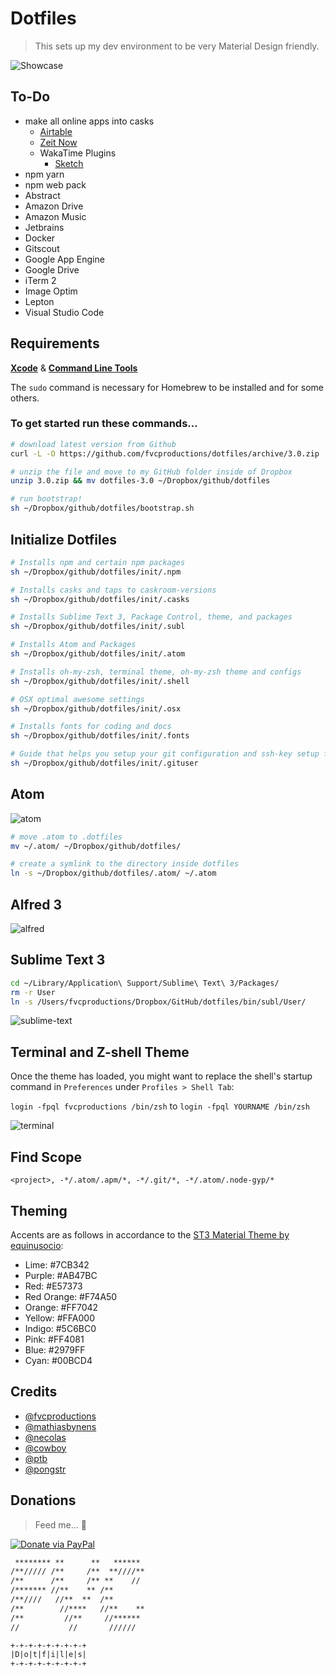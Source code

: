 # Dotfiles

> This sets up my dev environment to be very Material Design friendly.

![Showcase](img/showcase.png)

## To-Do

- make all online apps into casks
    + [Airtable](https://airtable.com/mac)
    + [Zeit Now]()
    + WakaTime Plugins
        + [Sketch](https://github.com/wakatime/sketch-wakatime/releases/latest)
- npm yarn
- npm web pack
- Abstract
- Amazon Drive
- Amazon Music
- Jetbrains
- Docker
- Gitscout
- Google App Engine
- Google Drive
- iTerm 2
- Image Optim
- Lepton
- Visual Studio Code

## Requirements

**[Xcode](https://developer.apple.com/xcode/)** &amp; **[Command Line Tools](https://developer.apple.com/downloads)**

The `sudo` command is necessary for Homebrew to be installed and for some others.

### To get started run these commands...

```bash
# download latest version from Github
curl -L -O https://github.com/fvcproductions/dotfiles/archive/3.0.zip

# unzip the file and move to my GitHub folder inside of Dropbox
unzip 3.0.zip && mv dotfiles-3.0 ~/Dropbox/github/dotfiles

# run bootstrap!
sh ~/Dropbox/github/dotfiles/bootstrap.sh
```

## Initialize Dotfiles

```bash
# Installs npm and certain npm packages
sh ~/Dropbox/github/dotfiles/init/.npm

# Installs casks and taps to caskroom-versions
sh ~/Dropbox/github/dotfiles/init/.casks

# Installs Sublime Text 3, Package Control, theme, and packages
sh ~/Dropbox/github/dotfiles/init/.subl

# Installs Atom and Packages
sh ~/Dropbox/github/dotfiles/init/.atom

# Installs oh-my-zsh, terminal theme, oh-my-zsh theme and configs
sh ~/Dropbox/github/dotfiles/init/.shell

# OSX optimal awesome settings
sh ~/Dropbox/github/dotfiles/init/.osx

# Installs fonts for coding and docs
sh ~/Dropbox/github/dotfiles/init/.fonts

# Guide that helps you setup your git configuration and ssh-key setup for Github and Bitbucket
sh ~/Dropbox/github/dotfiles/init/.gituser
```

## Atom

![atom](https://i.imgur.com/HQKpe76.png)

```bash
# move .atom to .dotfiles
mv ~/.atom/ ~/Dropbox/github/dotfiles/

# create a symlink to the directory inside dotfiles
ln -s ~/Dropbox/github/dotfiles/.atom/ ~/.atom
```

## Alfred 3

![alfred](img/alfred.png)

## Sublime Text 3

```bash
cd ~/Library/Application\ Support/Sublime\ Text\ 3/Packages/
rm -r User
ln -s /Users/fvcproductions/Dropbox/GitHub/dotfiles/bin/subl/User/
```

![sublime-text](img/sublime-text.png)

## Terminal and Z-shell Theme

Once the theme has loaded, you might want to replace the shell's startup command in `Preferences` under `Profiles > Shell Tab`:

`login -fpql fvcproductions /bin/zsh` to `login -fpql YOURNAME /bin/zsh`

![terminal](img/terminal.png)

## Find Scope

```
<project>, -*/.atom/.apm/*, -*/.git/*, -*/.atom/.node-gyp/*
```

## Theming

Accents are as follows in accordance to the [ST3 Material Theme by equinusocio](https://github.com/equinusocio/material-theme):

- Lime: #7CB342
- Purple: #AB47BC
- Red: #E57373
- Red Orange: #F74A50
- Orange: #FF7042
- Yellow: #FFA000
- Indigo: #5C6BC0
- Pink: #FF4081
- Blue: #2979FF
- Cyan: #00BCD4

## Credits

- [@fvcproductions](https://github.com/fvcproductions/)
- [@mathiasbynens](https://github.com/mathiasbynens/dotfiles)
- [@necolas](https://github.com/necolas/dotfiles)
- [@cowboy](https://github.com/cowboy/dotfiles/)
- [@ptb](https://github.com/ptb/Mac-OS-X-Lion-Setup)
- [@pongstr](https://twitter.com/pongstr)

## Donations

> Feed me... 🍕

[![Donate via PayPal](https://raw.github.com/xioTechnologies/PayPal-Button/master/PayPal%20Button.png)](http://paypal.me/fvcproductions)

```txt
 ******** **      **   ******
/**///// /**     /**  **////**
/**      /**     /** **    //
/******* //**    ** /**
/**////   //**  **  /**
/**        //****   //**    **
/**         //**     //******
//           //       //////

+-+-+-+-+-+-+-+-+
|D|o|t|f|i|l|e|s|
+-+-+-+-+-+-+-+-+
```

